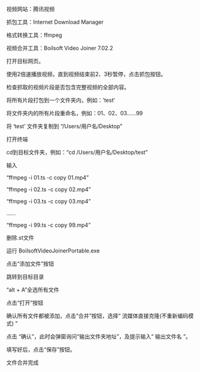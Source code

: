 视频网站：腾讯视频

抓包工具：Internet Download Manager

格式转换工具：ffmpeg

视频合并工具：Boilsoft Video Joiner 7.02.2



<!--# 腾讯视频抓包偶尔会有完整的mp4文件提供-->

打开目标网页。

使用2倍速播放视频，直到视频结束前2、3秒暂停，点击抓包按钮。

检查抓取的视频片段是否包含完整视频的全部内容。

<!--# 开头的一、两个片段可能不会抓取下来，需要刷新后及时抓取才可能会抓到开头的一、两个片段-->

<!--# 抓包的文件格式是‘.st’格式-->



将所有片段打包到一个文件夹内，例如：’test‘

将文件夹内的所有片段重命名，例如：01、02、03......99

将 ‘test’ 文件夹复制到 “/Users/用户名/Desktop”

打开终端

cd到目标文件夹，例如：“cd /Users/用户名/Desktop/test”

输入

“ffmpeg -i 01.ts -c copy 01.mp4”

“ffmpeg -i 02.ts -c copy 02.mp4”

“ffmpeg -i 03.ts -c copy 03.mp4”

......

“ffmpeg -i 99.ts -c copy 99.mp4”

<!--# 将所有文件名都替换到命令中的'01'，在终端中输入该命令，直到所有st文件都生成了对应的mp4文件-->

<!--# 由于“Boilsoft Video Joiner 7.02.2”支持的格式包含mp4，所以需要先将视频格式转为mp4格式-->

删除.st文件



运行 BoilsoftVideoJoinerPortable.exe

点击“添加文件”按钮

跳转到目标目录

“alt + A”全选所有文件

点击“打开”按钮

确认所有文件都被添加，点击“合并”按钮，选择“ 流媒体直接克隆(不重新编码模式) ”

<!--# 流媒体直接克隆(不重新编码模式)	需要所有的源文件满足相同格式且相同属性才可用-->

点击 “确认”，此时会弹窗询问“输出文件夹地址”，及提示输入“ 输出文件名 ”。

填写好后，点击“保存”按钮。



文件合并完成

